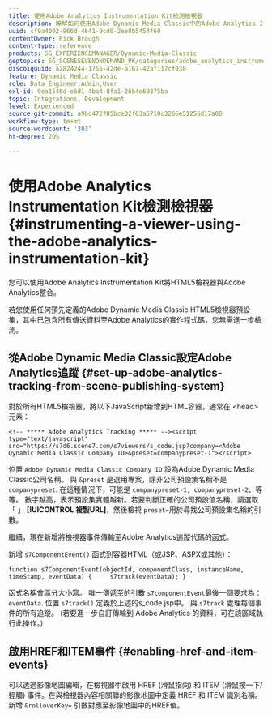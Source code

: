 ```yaml
---
title: 使用Adobe Analytics Instrumentation Kit檢測檢視器
description: 瞭解如何使用Adobe Dynamic Media Classic中的Adobe Analytics Instrumentation Kit檢測檢視器。
uuid: cf9a4002-966d-4641-9cd0-2ee8b5454f60
contentOwner: Rick Brough
content-type: reference
products: SG_EXPERIENCEMANAGER/Dynamic-Media-Classic
geptopics: SG_SCENESEVENONDEMAND_PK/categories/adobe_analytics_instrumentation_kit
discoiquuid: a2824244-1755-42de-a167-42af117cf038
feature: Dynamic Media Classic
role: Data Engineer,Admin,User
exl-id: 9ea1546d-e6d1-4ba4-8fa1-26b4e69375ba
topic: Integrations, Development
level: Experienced
source-git-commit: a9bd472705bce32f63a5710c3266e51256d17a00
workflow-type: tm+mt
source-wordcount: '303'
ht-degree: 20%

---
```


# 使用Adobe Analytics Instrumentation Kit檢測檢視器{#instrumenting-a-viewer-using-the-adobe-analytics-instrumentation-kit}

您可以使用Adobe Analytics Instrumentation Kit將HTML5檢視器與Adobe Analytics整合。

若您使用任何預先定義的Adobe Dynamic Media Classic HTML5檢視器預設集，其中已包含所有傳送資料至Adobe Analytics的實作程式碼，您無需進一步檢測。

## 從Adobe Dynamic Media Classic設定Adobe Analytics追蹤 {#set-up-adobe-analytics-tracking-from-scene-publishing-system}

對於所有HTML5檢視器，將以下JavaScript新增到HTML容器，通常在 &lt;head> 元素：

```as3
<!-- ***** Adobe Analytics Tracking ***** --><script type="text/javascript" src="https://s7d6.scene7.com/s7viewers/s_code.jsp?company=<Adobe Dynamic Media Classic Company ID>&preset=companypreset-1"></script>
```

位置 `Adobe Dynamic Media Classic Company ID` 設為Adobe Dynamic Media Classic公司名稱。 與 `&preset` 是選用專案，除非公司預設集名稱不是 `companypreset`. 在這種情況下，可能是 `companypreset-1, companypreset-2`、等等。 數字越高，表示預設集實體越新。若要判斷正確的公司預設值名稱，請選取「 」 **[!UICONTROL 複製URL]**，然後檢視 `preset=`用於尋找公司預設集名稱的引數。

繼續，現在新增將檢視器事件傳輸至Adobe Analytics追蹤代碼的函式。

新增 `s7ComponentEvent()` 函式到容器HTML（或JSP、ASPX或其他）：

```as3
function s7ComponentEvent(objectId, componentClass, instanceName, timeStamp, eventData) {     s7track(eventData); }
```

函式名稱會區分大小寫。 唯一傳遞至的引數 `s7componentEvent`最後一個要求為： `eventData`. 位置 `s7track()` 定義於上述的s_code.jsp中。 與 `s7track` 處理每個事件的所有追蹤。 (若要進一步自訂傳輸到 Adobe Analytics 的資料，可在該區域執行此操作。)

## 啟用HREF和ITEM事件 {#enabling-href-and-item-events}

可以透過影像地圖編輯，在檢視器中啟用 HREF (滑鼠指向) 和 ITEM (滑鼠按一下/輕觸) 事件。在與檢視器內容相關聯的影像地圖中定義 HREF 和 ITEM 識別名稱。新增 `&rolloverKey=` 引數對應至影像地圖中的HREF值。
